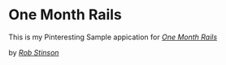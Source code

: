 # One Month Rails

This is my Pinteresting Sample appication for [*One Month Rails*](http://onemonthrails.com)

by [*Rob Stinson*](http://number11.co)